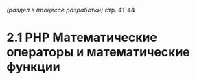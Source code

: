 _(раздел в процессе разработки)_
стр. 41-44

# 2.1 PHP Математические операторы и математические функции